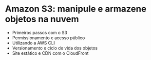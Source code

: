 # Amazon S3: manipule e armazene objetos na nuvem

- Primeiros passos com o S3
- Permissionamento e acesso público
- Utilizando a AWS CLI
- Versionamento e ciclo de vida dos objetos
- Site estático e CDN com o CloudFront